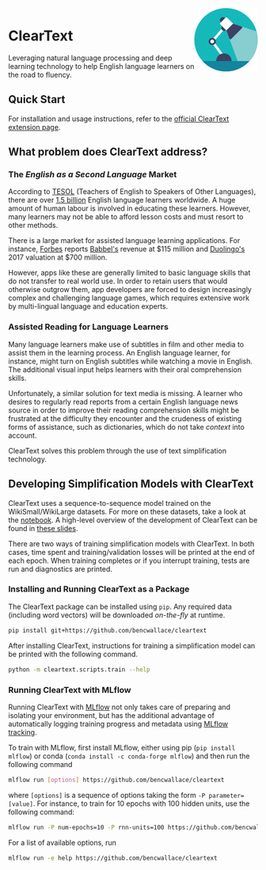 <img src="chrome/icon128.png" style="float: right;">

# ClearText

Leveraging natural language processing and deep learning technology to help English language learners on the road to
fluency.

## Quick Start

For installation and usage instructions, refer to the [official ClearText extension page](https://bcwallace.com/cleartext).

## What problem does ClearText address?

### The *English as a Second Language* Market

According to [TESOL][] (Teachers of English to Speakers of Other Languages), there are over
[1.5 billion][1]
English language learners worldwide. A huge amount of human labour is involved in educating these learners. However,
many learners may not be able to afford lesson costs and must resort to other methods.

There is a large market for assisted language learning applications. For instance, [Forbes][]
reports [Babbel's](https://www.babbel.com/) revenue at \$115 million and [Duolingo's][2] 2017 valuation at \$700
million.

However, apps like these are generally limited to basic language skills that do not transfer to real world use. In order
to retain users that would otherwise outgrow them, app developers are forced to design increasingly complex and
challenging language games, which requires extensive work by multi-lingual language and education experts.

### Assisted Reading for Language Learners

Many language learners make use of subtitles in film and other media to assist them in the learning process. An English
language learner, for instance, might turn on English subtitles while watching a movie in English. The additional visual
input helps learners with their oral comprehension skills.

Unfortunately, a similar solution for text media is missing. A learner who desires to regularly read reports from a
certain English language news source in order to improve their reading comprehension skills might be frustrated at the
difficulty they encounter and the crudeness of existing forms of assistance, such as dictionaries, which do not take
*context* into account.

ClearText solves this problem through the use of text simplification technology.

## Developing Simplification Models with ClearText

ClearText uses a sequence-to-sequence model trained on the WikiSmall/WikiLarge datasets. For more on these datasets,
take a look at the [notebook][]. A high-level overview of the development of ClearText can be found in [these slides][].

There are two ways of training simplification models with ClearText.
In both cases, time spent and training/validation losses will be printed at the end of each epoch.
When training completes or if you interrupt training, tests are run and diagnostics are printed.

### Installing and Running ClearText as a Package

The ClearText package can be installed using `pip`. Any required data (including word vectors) will be downloaded
*on-the-fly* at runtime.

```bash
pip install git+https://github.com/bencwallace/cleartext
```

After installing ClearText, instructions for training a simplification model can be printed with the following command.

```bash
python -m cleartext.scripts.train --help 
```

### Running ClearText with MLflow

Running ClearText with [MLflow][] not only takes care of preparing and
isolating your environment, but has the additional advantage of automatically logging training progress and metadata
using [MLflow tracking][].

To train with MLflow, first install MLflow, either using pip (`pip install mlflow`) or conda
(`conda install -c conda-forge mlflow`) and then run the following command
```bash
mlflow run [options] https://github.com/bencwallace/cleartext
```
where `[options]` is a sequence of options taking the form `-P parameter=[value]`.
For instance, to train for 10 epochs with 100 hidden units, use the following command:

```bash
mlflow run -P num-epochs=10 -P rnn-units=100 https://github.com/bencwallace/cleartext
```

For a list of available options, run
```bash
mlflow run -e help https://github.com/bencwallace/cleartext
```

[Forbes]: https://www.forbes.com/sites/susanadams/2019/07/16/game-of-tongues-how-duolingo-built-a-700-million-business-with-its-addictive-language-learning-app/
[MLflow]: https://mlflow.org/
[MLflow tracking]: https://mlflow.org/docs/latest/tracking.html
[TESOL]: https://www.tesol.org/

[notebook]: notebooks/cleartext.ipynb
[scripts]: https://github.com/bencwallace/cleartext/tree/master/scripts
[these slides]: https://docs.google.com/presentation/d/1X-X74s5Db-YFYO9kv7kX1GYn6aSDT_UkXKY-Jlb7cjo/edit?usp=sharing

[1]: https://www.internationalteflacademy.com/blog/report-from-tesol-2-billion-english-learners-worldwide
[2]: https://www.duolingo.com/
